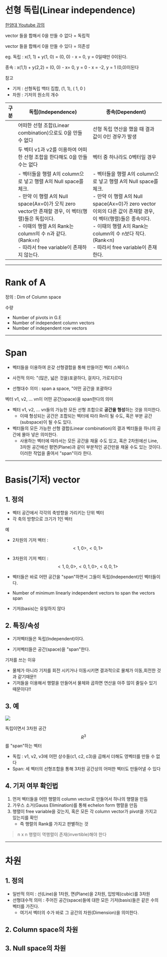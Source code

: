 # 선형 독립(Linear independence)

[한양대 Youtube 강의](https://youtu.be/bq3pCPHI4UY?t=43m46s)



vector 들을 합해서 0을 만들 수 없다 = 독립적

vector 들을 합해서 0을 만들 수 있다 = 의존성

 
eg. 
독립 : x(1, 1) + y(1, 0) = (0, 0)
    - x = 0, y = 0일때만 0이된다.
   

종속 : x(1,1) + y(2,2) = (0, 0) 
    - x= 0, y = 0 
    - x = -2, y = 1 (0,0)이된다 

참고
- 기저 : 선형독립 백터 집합, (1, 1), ( 1, 0 ) 
- 차원 : 기저의 원소의 개수 


|구분|독립(Independence)|종속(Dependent)
|-|-|-|
||어떠한 선형 조합(Linear combination)으로도 0을 만들 수 없다|선형 독립 연산을 했을 때 결과 값이 0인 경우가 발생|
||두 벡터 v1과 v2를 이용하여 어떠한 선형 조합을 한다해도 0을 만들 수는 없다| 벡터 중 하나라도 0벡터일 경우|
||- 벡터들을 행렬 A의 column으로 넣고 행렬 A의 Null space를 체크.<br>- 만약 이 행렬 A의 Null space(Ax=0)가 오직 zero vector만 존재할 경우, 이 벡터(행렬)들은 독립이다. <br>- 이때의 행렬 A의 Rank는 column의 수 n과 같다. (Rank=n)<br>- 따라서 free variable이 존재하지 않는다. |- 벡터들을 행렬 A의 column으로 넣고 행렬 A의 Null space를 체크.<br>- 만약 이 행렬 A의 Null space(Ax=0)가 zero vector이외의 다른 값이 존재할 경우, 이 벡터(행렬)들은 종속이다. <br>- 이때의 행렬 A의 Rank는 column의 수 n보다 작다. (Rank<n)<br>- 따라서 free variable이 존재한다. 

---
# Rank of A

정의 : Dim of Column space

수량 
- Number of pivots in G.E
- Number of independent column vectors
- Number of independent row vectors



---

# Span 
- 벡터들을 이용하여 온갖 선형결합을 통해 만들어진 벡터 스페이스 


- 사전적 의미: "(많은, 넓은 것을)포괄하다, 걸치다, 가로지르다
- 선형대수 의미 : span a space, "어떤 공간을 포괄하다


벡터 v1, v2, ... vn이 어떤 공간(space)을 span한다의 의미
- 벡터 v1, v2, ... vn들의 가능한 모든 선형 조합으로 **공간을 형성**하는 것을 의미한다. 
    - 이때 형성되는 공간은 조합되는 벡터에 따라 Rn이 될 수도, 혹은 부분 공간(subspace)이 될 수도 있다. 
- 벡터들의 모든 가능한 선형 결합(Linear combination)의 결과 벡터들을 하나의 공간에 몰아 넣은 의미한다. 
    - 사용하는 벡터에 따라서는 모든 공간을 채울 수도 있고, 혹은 2차원에선 Line, 3차원 공간에선 평면(Plane)과 같이 부분적인 공간만을 채울 수도 있는 것이다. 이러한 작업을 줄여서 "span"이라 한다.

--- 

# Basis(기저) vector 

## 1. 정의 

- 벡터 공간에서 각각의 축방향을 가리키는 단위 벡터
- 각 축의 방향으로 크기가 1인 벡터 

예
- 2차원의 기저 벡터 : $$<1,0>, <0,1> $$
- 3차원의 기저 벡터 : $$<1,0,0>, <0,1,0>,<0,0,1>$$

- 벡터들은 바로 어떤 공간을 "span"하면서 그들이 독립(Independent)인 벡터들이다. 

- Number of minimum linearly independent vectors to span the vectors span 


- 기저(basis)는 유일하지 않다

## 2. 특징/속성

- 기저벡터들은 독립(Independent)이다. 

- 기저벡터들은 공간(space)을 "span"한다.

기저를 쓰는 이유
- 물체가 아니라 기저를 회전 시키거나 이동시키면 결과적으로 물체가 이동,회전한 것과 같기때문!!
- 기저들을 이용해서 행렬을 만들어서 물체와 곱하면 연산을 아주 많이 줄일수 있기 때문이다!!


## 3. 예 
![](http://cfile9.uf.tistory.com/image/25738D44588F56A503AE49)

독립이면서 3차원 공간 $$R^3$$를 "span"하는 벡터
- 독립 : v1, v2, v3에 어떤 상수들(c1, c2, c3)을 곱해서 더해도 영벡터를 만들 수 없다
- Span: 세 벡터의 선형조합을 통해 3차원 공간상의 어떠한 벡터도 만들어낼 수 있다

## 4. 기저 여부 확인법 
1. 먼저 벡터들을 어떤 행렬의 column vector로 만들어서 하나의 행렬을 만듬
2. 가우스 소거(Gauss Elimination)를 통해 echelon form 행렬을 만듬
3. 행렬이 free variable을 갖는지, 혹은 모든 각 column vector가 pivot을 가지고 있는지를 확인
    - 즉 행렬의 Rank를 가지고 판별하는 것

> n x n 행렬이 역행렬이 존재(invertible)해야 한다

---

# 차원

## 1. 정의 
- 일반적 의미 : 선(Line)을 1차원, 면(Plane)을 2차원, 입방체(cubic)를 3차원
- 선형대수적 의미 : 주어진 공간(space)들에 대한 모든 기저(basis)들은 같은 수의 벡터를 가진다. 
    - 여기서 벡터의 수가 바로 그 공간의 차원(Dimension)을 의미한다. 

## 2. Column space의 차원

## 3. Null space의 차원
